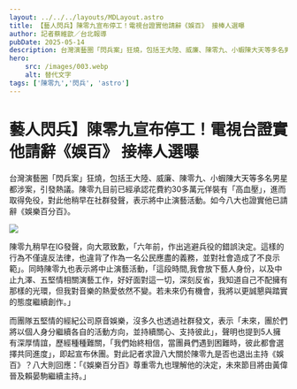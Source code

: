 ```yaml
---
layout: ../../../layouts/MDLayout.astro
title: 【藝人閃兵】陳零九宣布停工！電視台證實他請辭《娛百》 接棒人選曝
author: 記者蔡維歆／台北報導
pubDate: 2025-05-14
description: 台灣演藝圈「閃兵案」狂燒，包括王大陸、威廉、陳零九、小蝦陳大天等多名男星都涉案，引發熱議。陳零九目前已經承認花費約30多萬元佯裝有「高血壓」，進而取得免役，對此他稍早在社群發聲，表示將中止演藝活動。如今八大也證實他已請辭《娛樂百分百》。
hero:
    src: /images/003.webp
    alt: 替代文字
tags: ['陳零九','閃兵', 'astro']
---
```

# 藝人閃兵】陳零九宣布停工！電視台證實他請辭《娛百》 接棒人選曝

台灣演藝圈「閃兵案」狂燒，包括王大陸、威廉、陳零九、小蝦陳大天等多名男星都涉案，引發熱議。陳零九目前已經承認花費約30多萬元佯裝有「高血壓」，進而取得免役，對此他稍早在社群發聲，表示將中止演藝活動。如今八大也證實他已請辭《娛樂百分百》。

![](/images/003-1.webp)

陳零九稍早在IG發聲，向大眾致歉，「六年前，作出逃避兵役的錯誤決定。這樣的行為不僅違反法律，也違背了作為一名公民應盡的義務，並對社會造成了不良示範」。同時陳零九也表示將中止演藝活動，「這段時間,我會放下藝人身份，以及中止九澤、五堅情相關演藝工作，好好面對這一切，深刻反省，我知道自己不配擁有那樣的光環，但我對音樂的熱愛依然不變。若未來仍有機會，我將以更誠懇與踏實的態度繼續創作。」

而團隊五堅情的經紀公司原音娛樂，沒多久也透過社群發文，表示「未來，團於們將以個人身分繼續各自的活動方向，並持續關心、支持彼此」，聲明也提到5人擁有深厚情誼，歷經種種難關，「我們始終相信，當團員們遇到困難時，彼此都會選擇共同進度」，即起宣布休團。對此記者求證八大關於陳零九是否也退出主持《娛百》？八大則回應：「《娛樂百分百》尊重零九也理解他的決定，未來節目將由黃偉晉及賴晏駒繼續主持。」

